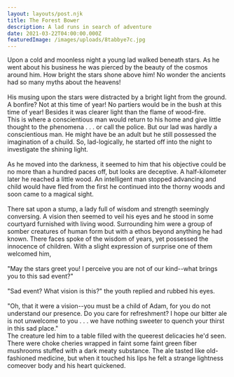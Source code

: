 ```yaml
---
layout: layouts/post.njk
title: The Forest Bower
description: A lad runs in search of adventure
date: 2021-03-22T04:00:00.000Z
featuredImage: /images/uploads/8tabbye7c.jpg
---
```

Upon a cold and moonless night a young lad walked beneath stars. As he went about his business he was pierced by the beauty of the cosmos around him. How bright the stars shone above him! No wonder the ancients had so many myths about the heavens! \
\
His musing upon the stars were distracted by a bright light from the ground. A bonfire? Not at this time of year! No partiers would be in the bush at this time of year! Besides it was clearer light than the flame of wood-fire.\
This is where a conscientious man would return to his home and give little thought to the phenomena . . . or call the police. But our lad was hardly a conscientious man. He might have be an adult but he still possessed the imagination of a chuild. So, lad-logically, he started off into the night to investigate the shining light.\
\
As he moved into the darkness, it seemed to him that his objective could be no more than a hundred paces off, but looks are deceptive.  A half-kilometer later he reached a little wood. An intelligent man stopped advancing and child would have fled from the first he continued into the thorny woods and soon came to a magical sight. \
\
There sat upon a stump, a lady full of wisdom and strength seemingly conversing. A vision then seemed to veil his eyes and he stood in some courtyard furnished with living wood. Surrounding him were a group of somber creatures of human form but with a ethos beyond anything he had known. There faces spoke of the wisdom of years, yet possessed the innocence of children. With a slight expression of surprise one of them welcomed him, \
\
  "May the stars greet you! I perceive you are  not of our kind--what brings you to this sad event?"\
   \
  "Sad event? What vision is this?" the youth replied and rubbed his eyes.\
   \
  "Oh, that it were a vision--you must be a child of Adam, for you do not understand our presence. Do you care for refreshment? I hope our bitter ale is not unwelcome to you . . . we have nothing sweeter to quench your thirst in this sad place."\
The creature led him to a table filled with the queerest delicacies he'd seen. There were choke cheries wrapped in faint some faint green fiber mushrooms stuffed with a dark meaty substance. The ale tasted like old-fashioned medicine, but when it touched his lips he felt a strange lightness comeover body and his heart quickened.
